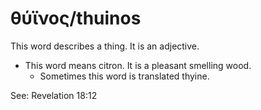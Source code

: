 # θύϊνος/thuinos
This word describes a thing. It is an adjective.

* This word means citron. It is a pleasant smelling wood.
    * Sometimes this word is translated thyine.

See: Revelation 18:12
